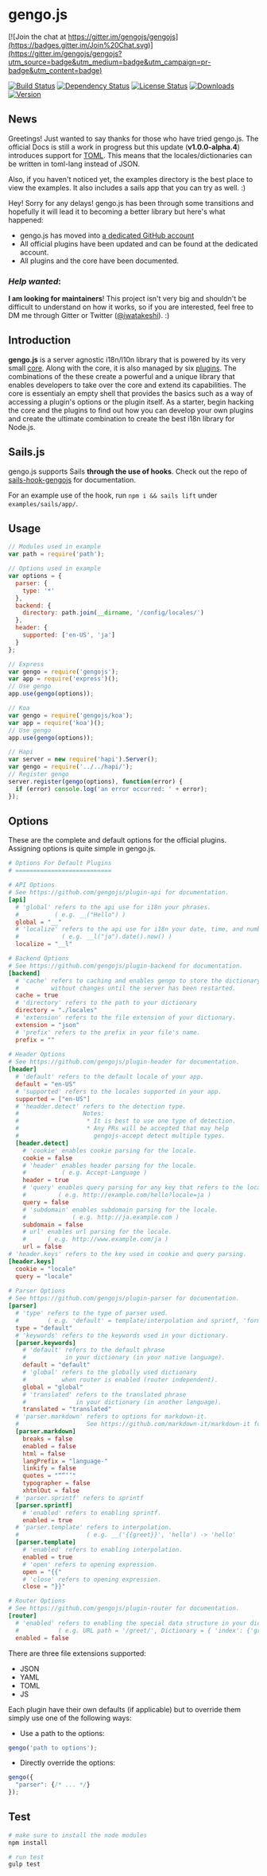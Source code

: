 gengo.js  
========

[![Join the chat at https://gitter.im/gengojs/gengojs](https://badges.gitter.im/Join%20Chat.svg)](https://gitter.im/gengojs/gengojs?utm_source=badge&utm_medium=badge&utm_campaign=pr-badge&utm_content=badge)

[![Build Status](https://travis-ci.org/gengojs/gengojs.svg?branch=master)](https://travis-ci.org/gengojs/gengojs)
[![Dependency Status](https://david-dm.org/gengojs/gengojs.svg)](https://github.com/gengojs/gengojs/blob/master/package.json)
[![License Status](http://img.shields.io/npm/l/gengojs.svg)](https://github.com/gengojs/gengojs/blob/master/LICENSE) 
[![Downloads](http://img.shields.io/npm/dm/gengojs.svg)](https://www.npmjs.com/package/gengojs) 
[![Version](http://img.shields.io/npm/v/gengojs.svg)](https://www.npmjs.com/package/gengojs)


## News

Greetings! Just wanted to say thanks for those who have tried gengo.js. The official Docs is still a work in progress
but this update (**v1.0.0-alpha.4**) introduces support for [TOML](https://github.com/toml-lang/toml). This means that the 
locales/dictionaries can be written in toml-lang instead of JSON.

Also, if you haven't noticed yet, the examples directory is the best place to view the examples. It also includes a sails
app that you can try as well. :)

Hey! Sorry for any delays! gengo.js has been through some transitions and hopefully it will lead it to becoming a better library but here's what happened:
* gengo.js has moved into [a dedicated GitHub account](https://github.com/gengojs)
* All official plugins have been updated and can be found at the dedicated account.
* All plugins and the core have been documented.


### *Help wanted*:

 **I am looking for maintainers**! This project isn't very big and shouldn't be difficult to understand on how it works, so if you are interested, feel free to DM me through Gitter or Twitter ([@iwatakeshi](https://twitter.com/iwatakeshi)). :)

## Introduction

**gengo.js** is a server agnostic i18n/l10n library that is powered by its very small [core](https://github.com/gengojs/core). Along with the core, it is also managed by six [plugins](https://github.com/gengojs?utf8=%E2%9C%93&query=plugin). The combinations of the these create a powerful and a unique library that enables developers to take over the core and extend its capabilities. The core is essentialy an empty shell that provides the basics such as a way of accessing a plugin's options or the plugin itself. As a starter, begin hacking the core and the plugins to find out how you can develop your own plugins and create the ultimate combination to create the best i18n library for Node.js.

## Sails.js

gengo.js supports Sails **through the use of hooks**. Check out the repo of [sails-hook-gengojs](https://github.com/gengojs/sails-hook-gengojs) for documentation. 

For an example use of the hook, run `npm i && sails lift` under `examples/sails/app/`.

## Usage

```javascript
// Modules used in example
var path = require('path');

// Options used in example
var options = {
  parser: {
    type: '*'
  },
  backend: {
    directory: path.join(__dirname, '/config/locales/')
  },
  header: {
    supported: ['en-US', 'ja']
  }
};

// Express
var gengo = require('gengojs');
var app = require('express')();
// Use gengo
app.use(gengo(options));

// Koa
var gengo = require('gengojs/koa');
var app = require('koa')();
// Use gengo
app.use(gengo(options));

// Hapi
var server = new require('hapi').Server();
var gengo = require('../../hapi/');
// Register gengo
server.register(gengo(options), function(error) {
  if (error) console.log('an error occurred: ' + error);
});

```

## Options

These are the complete and default options for the official plugins. Assigning options is quite simple in gengo.js.

```toml
# Options For Default Plugins
# ===========================

# API Options
# See https://github.com/gengojs/plugin-api for documentation.
[api]
  # 'global' refers to the api use for i18n your phrases. 
  #          ( e.g. __("Hello") )
  global = "__"
  # 'localize' refers to the api use for i18n your date, time, and number. 
  #            ( e.g. __l("ja").date().now() )
  localize = "__l"

# Backend Options
# See https://github.com/gengojs/plugin-backend for documentation.
[backend]
  # 'cache' refers to caching and enables gengo to store the dictionary 
  #         without changes until the server has been restarted.
  cache = true
  # 'directory' refers to the path to your dictionary
  directory = "./locales"
  # 'extension' refers to the file extension of your dictionary.
  extension = "json"
  # 'prefix' refers to the prefix in your file's name.
  prefix = ""
  
# Header Options
# See https://github.com/gengojs/plugin-header for documentation.
[header]
  # 'default' refers to the default locale of your app.
  default = "en-US"
  # 'supported' refers to the locales supported in your app.
  supported = ["en-US"]
  # 'headder.detect' refers to the detection type. 
  #                  Notes: 
  #                   * It is best to use one type of detection.
  #                   * Any PRs will be accepted that may help 
  #                     gengojs-accept detect multiple types.
  [header.detect]
    # 'cookie' enables cookie parsing for the locale.
    cookie = false
    # 'header' enables header parsing for the locale.
    #          ( e.g. Accept-Language )
    header = true
    # 'query' enables query parsing for any key that refers to the locale.
    #         ( e.g. http://example.com/hello?locale=ja )
    query = false
    # 'subdomain' enables subdomain parsing for the locale.
    #             ( e.g. http://ja.example.com )
    subdomain = false
    # url' enables url parsing for the locale.
    #      ( e.g. http://www.example.com/ja )
    url = false
# 'header.keys' refers to the key used in cookie and query parsing.
[header.keys]
  cookie = "locale"
  query = "locale"
  
# Parser Options
# See https://github.com/gengojs/plugin-parser for documentation.
[parser]
  # 'type' refers to the type of parser used.
  #        ( e.g. 'default' = template/interpolation and sprintf, 'format' = message format, '*' = all/auto )
  type = "default"
  # 'keywords' refers to the keywords used in your dictionary.
  [parser.keywords]
    # 'default' refers to the default phrase 
    #           in your dictionary (in your native language).
    default = "default"
    # 'global' refers to the globally used dictionary 
    #          when router is enabled (router independent).
    global = "global"
    # 'translated' refers to the translated phrase 
    #              in your dictionary (in another language).
    translated = "translated"
  # 'parser.markdown' refers to options for markdown-it.
  #                   See https://github.com/markdown-it/markdown-it for documentation.
  [parser.markdown]
    breaks = false
    enabled = false
    html = false
    langPrefix = "language-"
    linkify = false
    quotes = "“”‘’"
    typographer = false
    xhtmlOut = false
  # 'parser.sprintf' refers to sprintf
  [parser.sprintf]
    # 'enabled' refers to enabling sprintf.
    enabled = true
  # 'parser.template' refers to interpolation.
  #                   ( e.g. __('{{greet}}', 'hello') -> 'hello'
  [parser.template]
    # 'enabled' refers to enabling interpolation.
    enabled = true
    # 'open' refers to opening expression.
    open = "{{"
    # 'close' refers to opening expression.
    close = "}}"

# Router Options
# See https://github.com/gengojs/plugin-router for documentation.
[router]
  # 'enabled' refers to enabling the special data structure in your dictionary.
  #           ( e.g. URL path = '/greet/', Dictionary = { 'index': {'greet': { /* ... */ } } } )
  enabled = false
```

There are three file extensions supported:
* JSON
* YAML
* TOML
* JS

Each plugin have their own defaults (if applicable) but to override them simply use one of the following ways:

* Use a path to the options:

```javascript
gengo('path to options');
```
* Directly override the options:

```javascript
gengo({
  "parser": {/* ... */}
});
```

## Test

```bash
# make sure to install the node modules
npm install

# run test
gulp test
```
